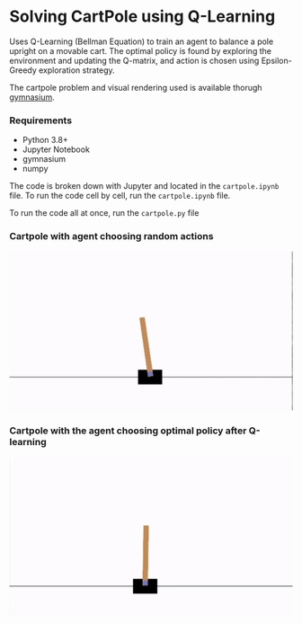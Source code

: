 # Solving CartPole using Q-Learning

Uses Q-Learning (Bellman Equation) to train an agent to balance a pole upright on a movable cart. The optimal policy is found by exploring the environment and updating the Q-matrix, and action is chosen using Epsilon-Greedy exploration strategy.

The cartpole problem and visual rendering used is available thorugh [gymnasium](https://gymnasium.farama.org/). 

### Requirements
- Python 3.8+
- Jupyter Notebook
- gymnasium
- numpy


The code is broken down with Jupyter and located in the `cartpole.ipynb` file. To run the code cell by cell, run the `cartpole.ipynb` file.

To run the code all at once, run the `cartpole.py` file

### Cartpole with agent choosing random actions
![Pre-training](output/pre.gif)

### Cartpole with the agent choosing optimal policy after Q-learning
![Post-training](output/post.gif)

